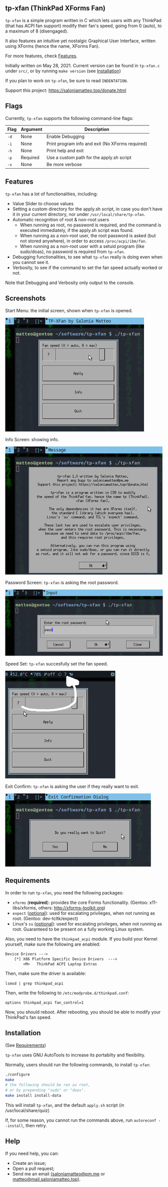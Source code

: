 ## tp-xfan (ThinkPad XForms Fan)

`tp-xfan` is a simple program written in C which lets users with
any ThinkPad (that has ACPI fan support) modify their fan's speed,
going from 0 (auto), to a maximum of 8 (disengaged).

It also features an intuitive yet nostalgic Graphical User Interface,
written using XForms (hence the name, XForms Fan).

For more features, check [Features](#Features).

Initially written on May 28, 2021.
Current version can be found in `tp-xfan.c` under `src/`,
or by running `make version` (see [Installation](#Installation))

If you plan to work on `tp-xfan`, be sure to read `INDENTATION`.

Support this project: https://saloniamatteo.top/donate.html

## Flags
Currently, `tp-xfan` supports the following command-line flags:

| Flag | Argument | Description                                      |
|------|----------|--------------------------------------------------|
| `-d` | None     | Enable Debugging                                 |
| `-i` | None     | Print program info and exit (No XForms required) |
| `-h` | None     | Print help and exit                              |
| `-p` | Required | Use a custom path for the apply.sh script        |
| `-v` | None     | Be more verbose                                  |

## Features
`tp-xfan` has a lot of functionalities, including:

+ Value Slider to choose values
+ Setting a custom directory for the apply.sh script,
in case you don't have it in your current directory,
nor under `/usr/local/share/tp-xfan`.
+ Automatic recognition of root & non-root users
	- When running as root, no password is required,
	and the command is executed immediately, if the
	apply.sh script was found.
	- When running as a non-root user, the root
	password is asked (but not stored anywhere),
	in order to access `/proc/acpi/ibm/fan`.
	- When running as a non-root user with
	a setuid program (like sudo/doas), no
	password is required from `tp-xfan`.
+ Debugging functionalities, to see what `tp-xfan` really is doing
even when you cannot see it.
+ Verbosity, to see if the command to set the fan speed
actually worked or not.

Note that Debugging and Verbosity only output to the console.

## Screenshots
Start Menu: the initial screen, shown when `tp-xfan` is opened.

![Start Menu](https://raw.githubusercontent.com/saloniamatteo/tp-xfan/master/pics/1-init-scr.png)

Info Screen: showing info.

![Info Screen](https://raw.githubusercontent.com/saloniamatteo/tp-xfan/master/pics/2-info-scr.png)

Password Screen: `tp-xfan` is asking the root password.

![Password Screen](https://raw.githubusercontent.com/saloniamatteo/tp-xfan/master/pics/3-pass-scr.png)

Speed Set: `tp-xfan` succesfully set the fan speed.

![Speed Set](https://raw.githubusercontent.com/saloniamatteo/tp-xfan/master/pics/4-speed-set.png)

Exit Confirm: `tp-xfan` is asking the user if they really want to exit.

![Exit Confirm](https://raw.githubusercontent.com/saloniamatteo/tp-xfan/master/pics/5-exit-confirm.png)

## Requirements
In order to run `tp-xfan`, you need the following packages:

+ `xforms` (**required**): provides the core Forms functionality.
(Gentoo: x11-libs/xforms, others: http://xforms-toolkit.org)
+ `expect` (<u>optional</u>): used for escalating privileges,
when not running as root. (Gentoo: dev-tcltk/expect)
+ Linux's `su` (<u>optional</u>): used for escalating privileges,
when not running as root. Guaranteed to be present on a
fully working Linux system.

Also, you need to have the `thinkpad_acpi` module.
If you build your Kernel yourself, make sure the following are enabled:

```
Device Drivers --->
	[*] X86 Platform Specific Device Drivers  --->  
		<M>   ThinkPad ACPI Laptop Extras          
```

Then, make sure the driver is available:

`lsmod | grep thinkpad_acpi`

Then, write the following to `/etc/modprobe.d/thinkpad.conf`:

```
options thinkpad_acpi fan_control=1
```

Now, you should reboot. After rebooting, you should be able to
modify your ThinkPad's fan speed.

## Installation
(See [Requirements](#Requirements))

`tp-xfan` uses GNU AutoTools to increase its portabilty and flexibility.

Normally, users should run the following commands, to install `tp-xfan`:

```bash
./configure
make
# the following should be ran as root,
# or by prepending "sudo" or "doas".
make install install-data
```

This will install `tp-xfan`, and the default `apply.sh` script (in /usr/local/share/quiz)

If, for some reason, you cannot run the commands above, run `autoreconf --install`, then retry.

## Help
If you need help, you can:
- Create an issue;
- Open a pull request;
- Send me an email [(saloniamatteo@pm.me](mailto:saloniamatteo@pm.me) or [matteo@mail.saloniamatteo.top)](mailto:matteo@mail.saloniamatteo.top).
